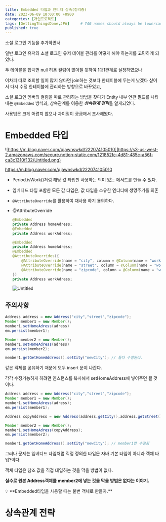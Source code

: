 ```yaml
---
title: Embedded 타입과 엔티티 상속(정리중)
date: 2023-06-09 10:00:00 +0900
categories: [개인프로젝트]
tags: [GettingThingsDone,JPA]     # TAG names should always be lowercase
published: true
---
```

소셜 로그인 기능을 추가하면서 

일반 로그인 유저와 소셜 로그인 유저 테이블 관리를 어떻게 해야 하는지를 고민하게 되었다. 

두 테이블을 합치면 null 허용 컬럼이 많아질 듯하여 1대1관계로 설정하였으나 

어차피 따로 조회할 일이 많지 않다면 join하는 것보다 한테이블에 두는게 낫겠다 싶어서 다시 수정 한테이블에 관리하는 방향으로 바꾸었고, 

소셜 로그인 멤버의 컬럼을 따로 관리하는 방법을 찾다가
Entity 내부 연관 필드를 나타내는 `@Embedded` 방식과, 상속관계를 이용한 ***상속관계 전략***을 알게되었다. 

사용법은 크게 어렵지 않으나 차이점이 궁금해서 조사해봤다. 

# Embedded 타입

![https://m.blog.naver.com/qjawnswkd/222074105010](https://s3-us-west-2.amazonaws.com/secure.notion-static.com/121852fc-4d81-485c-a56f-ca3c1310f132/Untitled.png)

https://m.blog.naver.com/qjawnswkd/222074105010

- Period.isWork()처럼 해당 값 타입만 사용하는 의미 있는 메서드를 만들 수 있다.
- 임베디드 타입 포함한 모든 값 타입은, 값 타입을 소유한 엔티티에 생명주기를 의존
- `@AttributeOverride`를 활용하여 재사용 하기 용의하다.
- @AttributeOverride
    
    ```java
    @Embedded
    private Address homeAdress;
    @Embedded
    private Address workAdress;
    ```
    
    ```java
    @Embedded
    private Address homeAdress;
    @Embedded
    @AttributeOverrides({
    	@AttributeOverride(name = "city", column = @Colunm(name = "work_city")),
    	@AttributeOverride(name = "street", column = @Colunm(name = "work_street")),
    	@AttributeOverride(name = "zipcode", column = @Colunm(name = "work_zipcode")),
    })
    private Address workAdress;
    ```
    
    ![Untitled](https://s3-us-west-2.amazonaws.com/secure.notion-static.com/a9265d6d-1171-4972-abb2-dfbd2291e7ef/Untitled.png)
    

## 주의사항

```java
Address address = new Address("city","street","zipcode");
Member member1 = new Member();
member1.setHomeAdress(adress)
em.persist(member1);

Member member2 = new Member();
member1.setHomeAdress(adress)
em.persist(member2);

member1.getGetHomeAddress().setCity("newCity"); // 둘다 수정된다. 
```

같은 객체를 공유하기 때문에 모두 insert 문이 나간다. 

각각 수정가능하게 하려면 인스턴스를 복사해서 setHomeAddress에 넣어주면 될 것이다.

```java
Address address = new Address("city","street","zipcode");
Member member1 = new Member();
member1.setHomeAdress(adress);
em.persist(member1);

Address copyAddress = new Address(address.getCity(),address.getStreet(),address.getZipcode());

Member member2 = new Member();
member1.setHomeAdress(copyAddress);
em.persist(member2);

member1.getGetHomeAddress().setCity("newCity"); // member1만 수정됨
```

그러나 문제는 임베디드 타입처럼 직접 정의한 타입은 자바 기본 타입이 아니라 객체 타입?이다. 

객체 타입은 참조 값을 직접 대입하는 것을 막을 방법이 없다. 

**실수로 원본 Address객체를 member2에 넣는 것을 막을 방법은 없다는 이야기.**

<aside>
💡 **Embedded타입을 사용할 때는 불변 객체로 만들자.**

</aside>

# 상속관계 전략